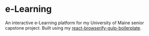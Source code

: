 e-Learning
==========

An interactive e-Learning platform for my University of Maine senior capstone project. Built using my [react-browserify-gulp-boilerplate](https://github.com/jakemmarsh/react-browserify-gulp-boilerplate).
